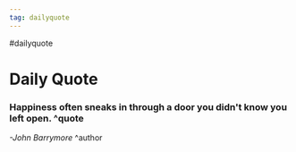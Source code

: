 ```yaml
---
tag: dailyquote
---
```


#dailyquote

# Daily Quote

### Happiness often sneaks in through a door you didn't know you left open. ^quote
*-John Barrymore* ^author
